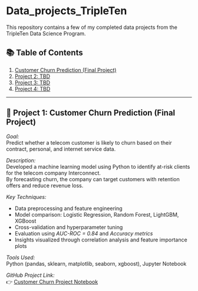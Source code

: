 # Data_projects_TripleTen
This repository contains a few of my completed data projects from the TripleTen Data Science Program.

## 📚 Table of Contents
1. [Customer Churn Prediction (Final Project)](./customer_churn_project/solution_report.ipynb)
2. [Project 2: TBD](#)
3. [Project 3: TBD](#)
4. [Project 4: TBD](#)

---

## 🧠 Project 1: Customer Churn Prediction (Final Project)

*Goal:*  
Predict whether a telecom customer is likely to churn based on their contract, personal, and internet service data.

*Description:*  
Developed a machine learning model using Python to identify at-risk clients for the telecom company Interconnect.  
By forecasting churn, the company can target customers with retention offers and reduce revenue loss.

*Key Techniques:*
- Data preprocessing and feature engineering  
- Model comparison: Logistic Regression, Random Forest, LightGBM, XGBoost  
- Cross-validation and hyperparameter tuning  
- Evaluation using *AUC-ROC = 0.84* and *Accuracy metrics*  
- Insights visualized through correlation analysis and feature importance plots  

*Tools Used:*  
Python (pandas, sklearn, matplotlib, seaborn, xgboost), Jupyter Notebook

*GitHub Project Link:*  
👉 [Customer Churn Project Notebook](solution_report.ipynb)
